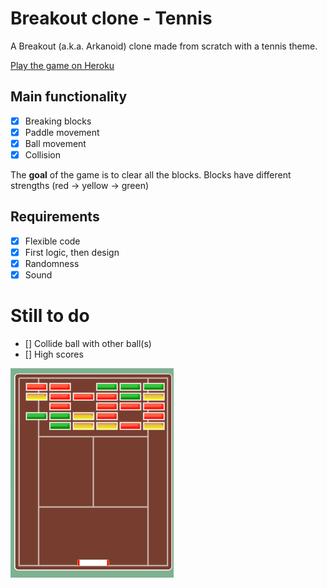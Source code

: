 # Breakout clone - Tennis
A Breakout (a.k.a. Arkanoid) clone made from scratch with a tennis theme.

[Play the game on Heroku](https://breakoutclone.herokuapp.com/)

## Main functionality
- [x]  Breaking blocks
- [x]  Paddle movement
- [x]  Ball movement
- [x]  Collision

The **goal** of the game is to clear all the blocks. Blocks have different strengths (red -> yellow -> green)

## Requirements
- [x] Flexible code
- [x]  First logic, then design
- [x]  Randomness
- [x]  Sound

# Still to do
- [] Collide ball with other ball(s)
- [] High scores

![preview game](readme/overview-game-small.gif)

